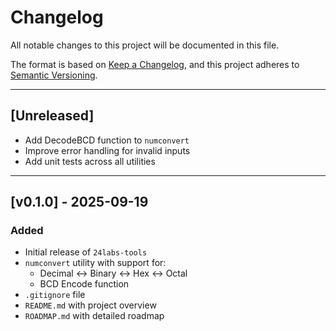 # Changelog

All notable changes to this project will be documented in this file.

The format is based on [Keep a Changelog](https://keepachangelog.com/en/1.0.0/),
and this project adheres to [Semantic Versioning](https://semver.org/spec/v2.0.0.html).

---

## [Unreleased]

- Add DecodeBCD function to `numconvert`
- Improve error handling for invalid inputs
- Add unit tests across all utilities

---

## [v0.1.0] - 2025-09-19
### Added
- Initial release of `24labs-tools`
- `numconvert` utility with support for:
  - Decimal ↔ Binary ↔ Hex ↔ Octal
  - BCD Encode function
- `.gitignore` file
- `README.md` with project overview
- `ROADMAP.md` with detailed roadmap
